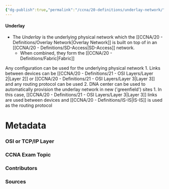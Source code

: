 ```yaml
---
{"dg-publish":true,"permalink":"/ccna/20-definitions/underlay-network/","tags":["defs_ccna"]}
---
```


#### Underlay
- The *Underlay* is the underlying physical network which the [[CCNA/20 - Definitions/Overlay Network\|Overlay Network]] is built on top of in an [[CCNA/20 - Definitions/SD-Access\|SD-Access]] network. 
	- When combined, they form the [[CCNA/20 - Definitions/Fabric\|Fabric]]

Any configuration can be used for the underlying physical network
			1. Links between devices can be [[CCNA/20 - Definitions/21 - OSI Layers/Layer 2\|Layer 2]] or [[CCNA/20 - Definitions/21 - OSI Layers/Layer 3\|Layer 3]] and any routing protocol can be used
		2. DNA center can be used to automatically provision the underlay network in new ('greenfield') sites
			1. In this case, [[CCNA/20 - Definitions/21 - OSI Layers/Layer 3\|Layer 3]] links are used between devices and [[CCNA/20 - Definitions/IS-IS\|IS-IS]] is used as the routing protocol

# Metadata
### OSI or TCP/IP Layer

### CCNA Exam Topic

### Contributors

### Sources
